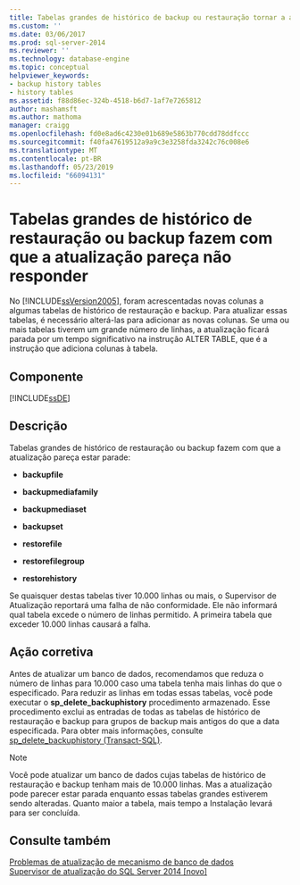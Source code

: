 ```yaml
---
title: Tabelas grandes de histórico de backup ou restauração tornar a atualização pareça não responder | Microsoft Docs
ms.custom: ''
ms.date: 03/06/2017
ms.prod: sql-server-2014
ms.reviewer: ''
ms.technology: database-engine
ms.topic: conceptual
helpviewer_keywords:
- backup history tables
- history tables
ms.assetid: f88d86ec-324b-4518-b6d7-1af7e7265812
author: mashamsft
ms.author: mathoma
manager: craigg
ms.openlocfilehash: fd0e8ad6c4230e01b689e5863b770cdd78ddfccc
ms.sourcegitcommit: f40fa47619512a9a9c3e3258fda3242c76c008e6
ms.translationtype: MT
ms.contentlocale: pt-BR
ms.lasthandoff: 05/23/2019
ms.locfileid: "66094131"
---
```

# <a name="large-backup-or-restore-history-tables-make-upgrade-appear-to-not-respond"></a>Tabelas grandes de histórico de restauração ou backup fazem com que a atualização pareça não responder
  No [!INCLUDE[ssVersion2005](../../includes/ssversion2005-md.md)], foram acrescentadas novas colunas a algumas tabelas de histórico de restauração e backup. Para atualizar essas tabelas, é necessário alterá-las para adicionar as novas colunas. Se uma ou mais tabelas tiverem um grande número de linhas, a atualização ficará parada por um tempo significativo na instrução ALTER TABLE, que é a instrução que adiciona colunas à tabela.  
  
## <a name="component"></a>Componente  
 [!INCLUDE[ssDE](../../includes/ssde-md.md)]  
  
## <a name="description"></a>Descrição  
 Tabelas grandes de histórico de restauração ou backup fazem com que a atualização pareça estar parade:  
  
-   **backupfile**  
  
-   **backupmediafamily**  
  
-   **backupmediaset**  
  
-   **backupset**  
  
-   **restorefile**  
  
-   **restorefilegroup**  
  
-   **restorehistory**  
  
 Se quaisquer destas tabelas tiver 10.000 linhas ou mais, o Supervisor de Atualização reportará uma falha de não conformidade. Ele não informará qual tabela excede o número de linhas permitido. A primeira tabela que exceder 10.000 linhas causará a falha.  
  
## <a name="corrective-action"></a>Ação corretiva  
 Antes de atualizar um banco de dados, recomendamos que reduza o número de linhas para 10.000 caso uma tabela tenha mais linhas do que o especificado. Para reduzir as linhas em todas essas tabelas, você pode executar o **sp_delete_backuphistory** procedimento armazenado. Esse procedimento exclui as entradas de todas as tabelas de histórico de restauração e backup para grupos de backup mais antigos do que a data especificada. Para obter mais informações, consulte [sp_delete_backuphistory &#40;Transact-SQL&#41;](/sql/relational-databases/system-stored-procedures/sp-delete-backuphistory-transact-sql).  
  
> [!NOTE]  
>  Você pode atualizar um banco de dados cujas tabelas de histórico de restauração e backup tenham mais de 10.000 linhas. Mas a atualização pode parecer estar parada enquanto essas tabelas grandes estiverem sendo alteradas. Quanto maior a tabela, mais tempo a Instalação levará para ser concluída.  
  
## <a name="see-also"></a>Consulte também  
 [Problemas de atualização de mecanismo de banco de dados](../../../2014/sql-server/install/database-engine-upgrade-issues.md)   
 [Supervisor de atualização do SQL Server 2014 &#91;novo&#93;](sql-server-2014-upgrade-advisor.md)  
  
  
